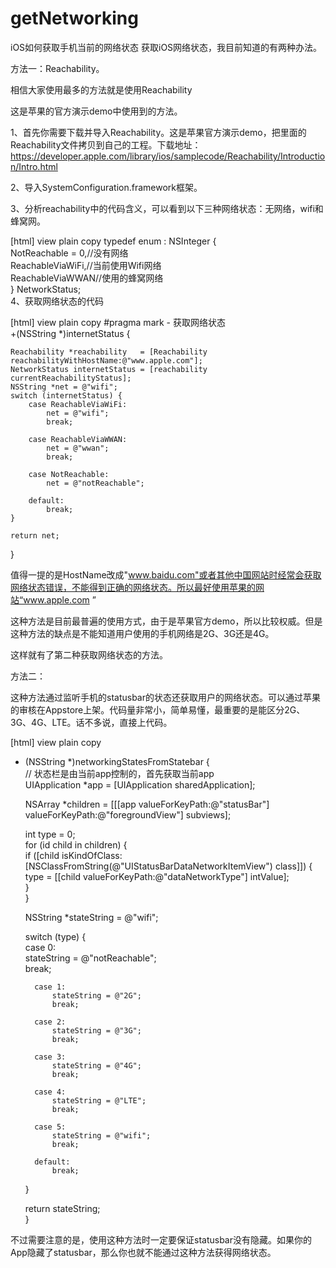 # getNetworking
iOS如何获取手机当前的网络状态
获取iOS网络状态，我目前知道的有两种办法。

方法一：Reachability。

相信大家使用最多的方法就是使用Reachability

这是苹果的官方演示demo中使用到的方法。

1、首先你需要下载并导入Reachability。这是苹果官方演示demo，把里面的Reachability文件拷贝到自己的工程。下载地址：https://developer.apple.com/library/ios/samplecode/Reachability/Introduction/Intro.html

2、导入SystemConfiguration.framework框架。

3、分析reachability中的代码含义，可以看到以下三种网络状态：无网络，wifi和蜂窝网。

[html] view plain copy
typedef enum : NSInteger {  
    NotReachable = 0,//没有网络  
    ReachableViaWiFi,//当前使用Wifi网络  
    ReachableViaWWAN//使用的蜂窝网络  
} NetworkStatus;  
4、获取网络状态的代码

[html] view plain copy
#pragma mark - 获取网络状态  
+(NSString *)internetStatus {  
      
    Reachability *reachability   = [Reachability reachabilityWithHostName:@"www.apple.com"];  
    NetworkStatus internetStatus = [reachability currentReachabilityStatus];  
    NSString *net = @"wifi";  
    switch (internetStatus) {  
        case ReachableViaWiFi:  
            net = @"wifi";  
            break;  
              
        case ReachableViaWWAN:  
            net = @"wwan";  
            break;  
              
        case NotReachable:  
            net = @"notReachable";  
              
        default:  
            break;  
    }  
      
    return net;  
}  

值得一提的是HostName改成"www.baidu.com"或者其他中国网站时经常会获取网络状态错误，不能得到正确的网络状态。所以最好使用苹果的网站“www.apple.com
”

这种方法是目前最普遍的使用方式，由于是苹果官方demo，所以比较权威。但是这种方法的缺点是不能知道用户使用的手机网络是2G、3G还是4G。

这样就有了第二种获取网络状态的方法。


方法二：

这种方法通过监听手机的statusbar的状态还获取用户的网络状态。可以通过苹果的审核在Appstore上架。代码量非常小，简单易懂，最重要的是能区分2G、3G、4G、LTE。话不多说，直接上代码。

[html] view plain copy
+ (NSString *)networkingStatesFromStatebar {  
    // 状态栏是由当前app控制的，首先获取当前app  
    UIApplication *app = [UIApplication sharedApplication];  
      
    NSArray *children = [[[app valueForKeyPath:@"statusBar"] valueForKeyPath:@"foregroundView"] subviews];  
      
    int type = 0;  
    for (id child in children) {  
        if ([child isKindOfClass:[NSClassFromString(@"UIStatusBarDataNetworkItemView") class]]) {  
            type = [[child valueForKeyPath:@"dataNetworkType"] intValue];  
        }  
    }  
      
    NSString *stateString = @"wifi";  
      
    switch (type) {  
        case 0:  
            stateString = @"notReachable";  
            break;  
              
        case 1:  
            stateString = @"2G";  
            break;  
              
        case 2:  
            stateString = @"3G";  
            break;  
              
        case 3:  
            stateString = @"4G";  
            break;  
              
        case 4:  
            stateString = @"LTE";  
            break;  
              
        case 5:  
            stateString = @"wifi";  
            break;  
              
        default:  
            break;  
    }  
      
    return stateString;  
}  

不过需要注意的是，使用这种方法时一定要保证statusbar没有隐藏。如果你的App隐藏了statusbar，那么你也就不能通过这种方法获得网络状态。
